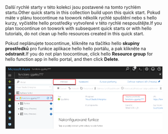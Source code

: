 <span data-ttu-id="1ea4c-101">Další rychlé starty v této kolekci jsou postavené na tomto rychlém startu.</span><span class="sxs-lookup"><span data-stu-id="1ea4c-101">Other quick starts in this collection build upon this quick start.</span></span> <span data-ttu-id="1ea4c-102">Pokud máte v plánu toocontinue na toowork několik rychlé spuštění nebo s hello kurzy, vyčistěte hello prostředky vytvořené v této rychlé nespouštějte.</span><span class="sxs-lookup"><span data-stu-id="1ea4c-102">If you plan toocontinue on toowork with subsequent quick starts or with hello tutorials, do not clean up hello resources created in this quick start.</span></span> 

<span data-ttu-id="1ea4c-103">Pokud neplánujete toocontinue, klikněte na tlačítko hello **skupiny prostředků** pro funkce aplikace hello hello portálu, a pak klikněte na **odstranit**.</span><span class="sxs-lookup"><span data-stu-id="1ea4c-103">If you do not plan toocontinue, click hello **Resource group** for hello function app in hello portal, and then click **Delete**.</span></span> 

![Vyberte hello toodelete skupiny prostředků z hello funkce aplikace.](./media/functions-quickstart-cleanup/functions-app-delete-resource-group.png)
